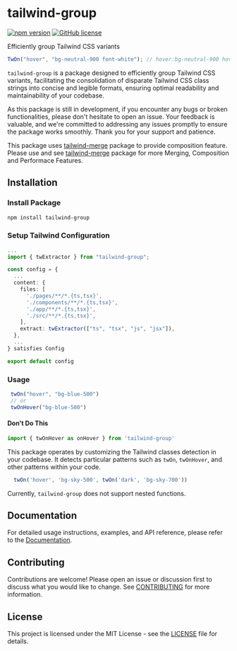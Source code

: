 # tailwind-group
[![npm version](https://img.shields.io/npm/v/tailwind-group.svg?style=flat-square)](https://www.npmjs.com/package/tailwind-group)
[![GitHub license](https://img.shields.io/badge/license-MIT-blue.svg)](https://github.com/jeffjuann/tailwind-group/blob/main/LICENSE)

Efficiently group Tailwind CSS variants

```ts
TwOn("hover", "bg-neutral-900 font-white"); // hover:bg-neutral-900 hover:font-white
```

`tailwind-group` is a package designed to efficiently group Tailwind CSS variants, facilitating the consolidation of disparate Tailwind CSS class strings into concise and legible formats, ensuring optimal readability and maintainability of your codebase.

As this package is still in development, if you encounter any bugs or broken functionalities, please don't hesitate to open an issue. Your feedback is valuable, and we're committed to addressing any issues promptly to ensure the package works smoothly. Thank you for your support and patience.

This package uses [tailwind-merge](https://github.com/dcastil/tailwind-merge) package to provide composition feature. Please use and see [tailwind-merge](https://github.com/dcastil/tailwind-merge) package for more Merging, Composition and Performace Features.

## Installation
### Install Package
```bash
npm install tailwind-group
```
### Setup Tailwind Configuration
```ts
...
import { twExtractor } from "tailwind-group";

const config = {
  ...
  content: {
    files: [
      './pages/**/*.{ts,tsx}',
      './components/**/*.{ts,tsx}',
      './app/**/*.{ts,tsx}',
      './src/**/*.{ts,tsx}',
    ],
    extract: twExtractor(["ts", "tsx", "js", "jsx"]),
  },
  ...
} satisfies Config

export default config
```

### Usage
```ts
 twOn("hover", "bg-blue-500") 
 // or
 twOnHover("bg-blue-500")
```

#### Don't Do This
```ts
import { twOnHover as onHover } from 'tailwind-group'
```
This package operates by customizing the Tailwind classes detection in your codebase. It detects particular patterns such as `twOn`, `twOnHover`, and other patterns within your code.
```ts
  twOn('hover', 'bg-sky-500', twOn('dark', 'bg-sky-700'))  
```
Currently, `tailwind-group` does not support nested functions.

## Documentation
For detailed usage instructions, examples, and API reference, please refer to the [Documentation](docs/DOCS.md).

## Contributing
Contributions are welcome! Please open an issue or discussion first to discuss what you would like to change. See [CONTRIBUTING](docs/CONTRIBUTING.md) for more information.

## License
This project is licensed under the MIT License - see the [LICENSE](LICENSE) file for details.
